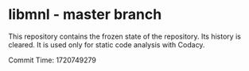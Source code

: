 # libmnl - master branch

This repository contains the frozen state of the repository.
Its history is cleared. It is used only for static code
analysis with Codacy.

Commit Time: 1720749279